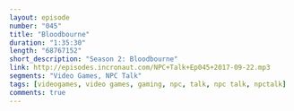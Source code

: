 ```yaml
---
layout: episode
number: "045"
title: "Bloodbourne"
duration: "1:35:30"
length: "68767152"
short_description: "Season 2: Bloodbourne"
link: http://episodes.incronaut.com/NPC+Talk+Ep045+2017-09-22.mp3
segments: "Video Games, NPC Talk"
tags: [videogames, video games, gaming, npc, talk, npc talk, npctalk]
comments: true
---
```



